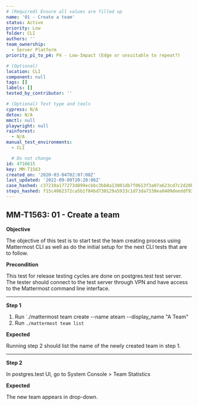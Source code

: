 ```yaml
---
# (Required) Ensure all values are filled up
name: '01 - Create a team'
status: Active
priority: Low
folder: CLI
authors: ''
team_ownership:
  - Server Platform
priority_p1_to_p4: P4 - Low-Impact (Edge or unsuitable to repeat?)

# (Optional)
location: CLI
component: null
tags: []
labels: []
tested_by_contributor: ''

# (Optional) Test type and tools
cypress: N/A
detox: N/A
mmctl: null
playwright: null
rainforest:
  - N/A
manual_test_environments:
  - CLI

  # Do not change
id: 4716615
key: MM-T1563
created_on: '2020-03-04T02:07:08Z'
last_updated: '2022-09-09T20:28:06Z'
case_hashed: c37210a177273d899ecbbc3bb8a13001db7f0613f3a07a623cd7c2d20b5e22370321e67051870eae09deb49713852dd7
steps_hashed: f15c4062372ca5b1f84bd730129a5933c1d73da7330ea0409deeddf92b65b2b5ab989e239e054a218423a98a512fa3f2
---
```


<!-- (Auto-generated) Based on frontmatter's "key" and "name" -->

## MM-T1563: 01 - Create a team

**Objective**

The objective of this test is to start test the team creating process using Mattermost CLI as well as do the initial setup for the next CLI tests that are to follow.

**Precondition**

This test for release testing cycles are done on postgres.test test server. The tester should connect to the test server through VPN and have access to the Mattermost command line interface.

---

**Step 1**

1. Run \`./mattermost team create --name ateam --display\_name "A Team"
2. Run `./mattermost team list`

**Expected**

Running step 2 should list the name of the newly created team in step 1.

---

**Step 2**

In postgres.test UI, go to System Console > Team Statistics

**Expected**

The new team appears in drop-down.
